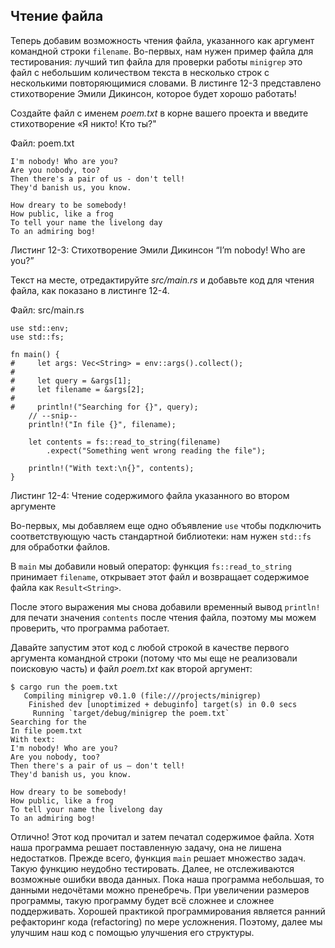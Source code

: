 ## Чтение файла

Теперь добавим возможность чтения файла, указанного как аргумент командной строки `filename`. Во-первых, нам нужен пример файла для тестирования: лучший тип файла для проверки работы `minigrep` это файл с небольшим количеством текста в несколько строк с несколькими повторяющимися словами. В листинге 12-3 представлено стихотворение Эмили Дикинсон, которое будет хорошо работать!

Создайте файл с именем *poem.txt* в корне вашего проекта и введите стихотворение «Я никто! Кто ты?"

<span class="filename">Файл: poem.txt</span>

```text
I'm nobody! Who are you?
Are you nobody, too?
Then there's a pair of us - don't tell!
They'd banish us, you know.

How dreary to be somebody!
How public, like a frog
To tell your name the livelong day
To an admiring bog!
```

<span class="caption">Листинг 12-3: Стихотворение Эмили Дикинсон “I’m nobody! Who are you?”</span>

Текст на месте, отредактируйте *src/main.rs* и добавьте код для чтения файла, как показано в листинге 12-4.

<span class="filename">Файл: src/main.rs</span>

```rust,should_panic
use std::env;
use std::fs;

fn main() {
#     let args: Vec<String> = env::args().collect();
#
#     let query = &args[1];
#     let filename = &args[2];
#
#     println!("Searching for {}", query);
    // --snip--
    println!("In file {}", filename);

    let contents = fs::read_to_string(filename)
        .expect("Something went wrong reading the file");

    println!("With text:\n{}", contents);
}
```

<span class="caption">Листинг 12-4: Чтение содержимого файла указанного во втором аргументе</span>

Во-первых, мы добавляем еще одно объявление `use` чтобы подключить соответствующую часть стандартной библиотеки: нам нужен `std::fs` для обработки файлов.

В `main` мы добавили новый оператор: функция `fs::read_to_string` принимает `filename`, открывает этот файл и возвращает содержимое файла как `Result<String>`.

После этого выражения мы снова добавили временный вывод `println!` для печати значения `contents` после чтения файла, поэтому мы можем проверить, что программа работает.

Давайте запустим этот код с любой строкой в качестве первого аргумента командной строки (потому что мы еще не реализовали поисковую часть) и файл *poem.txt* как второй аргумент:

```text
$ cargo run the poem.txt
   Compiling minigrep v0.1.0 (file:///projects/minigrep)
    Finished dev [unoptimized + debuginfo] target(s) in 0.0 secs
     Running `target/debug/minigrep the poem.txt`
Searching for the
In file poem.txt
With text:
I'm nobody! Who are you?
Are you nobody, too?
Then there's a pair of us — don't tell!
They'd banish us, you know.

How dreary to be somebody!
How public, like a frog
To tell your name the livelong day
To an admiring bog!
```

Отлично! Этот код прочитал и затем печатал содержимое файла. Хотя наша программа решает поставленную задачу, она не лишена недостатков. Прежде всего, функция `main` решает множество задач. Такую функцию неудобно тестировать. Далее, не отслеживаются возможные ошибки ввода данных. Пока наша программа небольшая, то данными недочётами можно пренебречь. При увеличении размеров программы, такую программу будет всё сложнее и сложнее поддерживать. Хорошей практикой программирования является ранний рефакторинг кода (refactoring) по мере усложнения. Поэтому, далее мы улучшим наш код с помощью улучшения его структуры.
